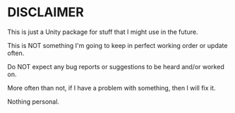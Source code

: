 # DISCLAIMER

This is just a Unity package for stuff that I might use in the future. 

This is NOT something I'm going to keep in perfect working order or update often.

Do NOT expect any bug reports or suggestions to be heard and/or worked on.

More often than not, if I have a problem with something, then I will fix it.

Nothing personal.
